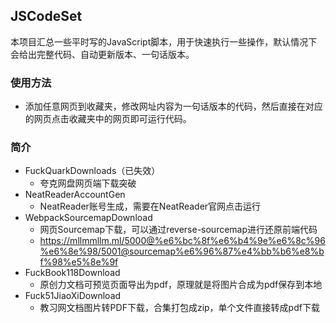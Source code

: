 ## JSCodeSet
本项目汇总一些平时写的JavaScript脚本，用于快速执行一些操作，默认情况下会给出完整代码、自动更新版本、一句话版本。
### 使用方法
- 添加任意网页到收藏夹，修改网址内容为一句话版本的代码，然后直接在对应的网页点击收藏夹中的网页即可运行代码。
### 简介
- FuckQuarkDownloads（已失效）
  - 夸克网盘网页端下载突破
- NeatReaderAccountGen
  - NeatReader账号生成，需要在NeatReader官网点击运行
- WebpackSourcemapDownload
  - 网页Sourcemap下载，可以通过reverse-sourcemap进行还原前端代码
  - https://mllmmllm.ml/5000@%e6%bc%8f%e6%b4%9e%e6%8c%96%e6%8e%98/5001@sourcemap%e6%96%87%e4%bb%b6%e8%bf%98%e5%8e%9f
- FuckBook118Download
  - 原创力文档可预览页面导出为pdf，原理就是将图片合成为pdf保存到本地
- Fuck51JiaoXiDownload
  - 教习网文档图片转PDF下载，合集打包成zip，单个文件直接转成pdf下载